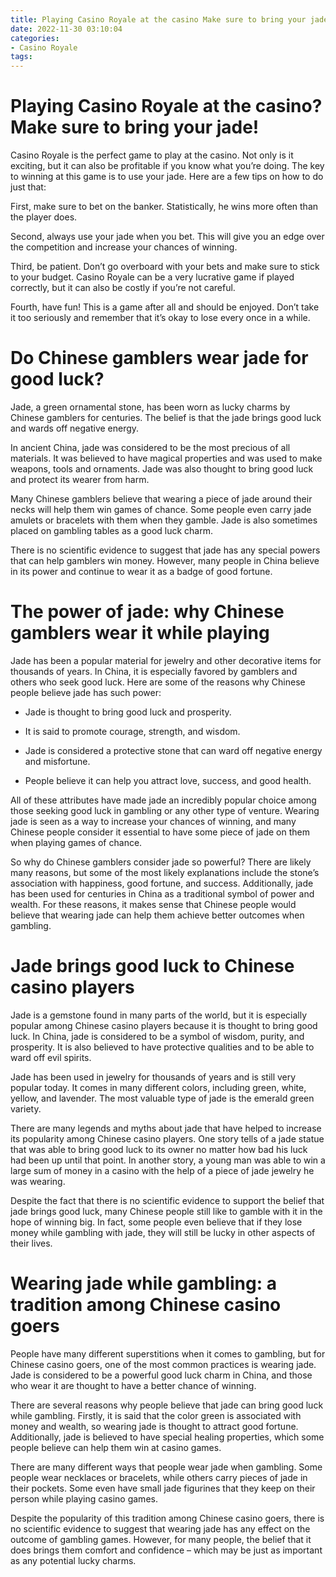 ```yaml
---
title: Playing Casino Royale at the casino Make sure to bring your jade!
date: 2022-11-30 03:10:04
categories:
- Casino Royale
tags:
---
```



#  Playing Casino Royale at the casino? Make sure to bring your jade!

Casino Royale is the perfect game to play at the casino. Not only is it exciting, but it can also be profitable if you know what you’re doing. The key to winning at this game is to use your jade. Here are a few tips on how to do just that:

First, make sure to bet on the banker. Statistically, he wins more often than the player does.

Second, always use your jade when you bet. This will give you an edge over the competition and increase your chances of winning.

Third, be patient. Don’t go overboard with your bets and make sure to stick to your budget. Casino Royale can be a very lucrative game if played correctly, but it can also be costly if you’re not careful.

Fourth, have fun! This is a game after all and should be enjoyed. Don’t take it too seriously and remember that it’s okay to lose every once in a while.

#  Do Chinese gamblers wear jade for good luck?

Jade, a green ornamental stone, has been worn as lucky charms by Chinese gamblers for centuries. The belief is that the jade brings good luck and wards off negative energy.

In ancient China, jade was considered to be the most precious of all materials. It was believed to have magical properties and was used to make weapons, tools and ornaments. Jade was also thought to bring good luck and protect its wearer from harm.

Many Chinese gamblers believe that wearing a piece of jade around their necks will help them win games of chance. Some people even carry jade amulets or bracelets with them when they gamble. Jade is also sometimes placed on gambling tables as a good luck charm.

There is no scientific evidence to suggest that jade has any special powers that can help gamblers win money. However, many people in China believe in its power and continue to wear it as a badge of good fortune.

#  The power of jade: why Chinese gamblers wear it while playing

Jade has been a popular material for jewelry and other decorative items for thousands of years. In China, it is especially favored by gamblers and others who seek good luck. Here are some of the reasons why Chinese people believe jade has such power:

* Jade is thought to bring good luck and prosperity.

* It is said to promote courage, strength, and wisdom.

* Jade is considered a protective stone that can ward off negative energy and misfortune.

* People believe it can help you attract love, success, and good health.

All of these attributes have made jade an incredibly popular choice among those seeking good luck in gambling or any other type of venture. Wearing jade is seen as a way to increase your chances of winning, and many Chinese people consider it essential to have some piece of jade on them when playing games of chance.

So why do Chinese gamblers consider jade so powerful? There are likely many reasons, but some of the most likely explanations include the stone’s association with happiness, good fortune, and success. Additionally, jade has been used for centuries in China as a traditional symbol of power and wealth. For these reasons, it makes sense that Chinese people would believe that wearing jade can help them achieve better outcomes when gambling.

#  Jade brings good luck to Chinese casino players

Jade is a gemstone found in many parts of the world, but it is especially popular among Chinese casino players because it is thought to bring good luck. In China, jade is considered to be a symbol of wisdom, purity, and prosperity. It is also believed to have protective qualities and to be able to ward off evil spirits.

Jade has been used in jewelry for thousands of years and is still very popular today. It comes in many different colors, including green, white, yellow, and lavender. The most valuable type of jade is the emerald green variety.

There are many legends and myths about jade that have helped to increase its popularity among Chinese casino players. One story tells of a jade statue that was able to bring good luck to its owner no matter how bad his luck had been up until that point. In another story, a young man was able to win a large sum of money in a casino with the help of a piece of jade jewelry he was wearing.

Despite the fact that there is no scientific evidence to support the belief that jade brings good luck, many Chinese people still like to gamble with it in the hope of winning big. In fact, some people even believe that if they lose money while gambling with jade, they will still be lucky in other aspects of their lives.

#  Wearing jade while gambling: a tradition among Chinese casino goers

People have many different superstitions when it comes to gambling, but for Chinese casino goers, one of the most common practices is wearing jade. Jade is considered to be a powerful good luck charm in China, and those who wear it are thought to have a better chance of winning.

There are several reasons why people believe that jade can bring good luck while gambling. Firstly, it is said that the color green is associated with money and wealth, so wearing jade is thought to attract good fortune. Additionally, jade is believed to have special healing properties, which some people believe can help them win at casino games.

There are many different ways that people wear jade when gambling. Some people wear necklaces or bracelets, while others carry pieces of jade in their pockets. Some even have small jade figurines that they keep on their person while playing casino games.

Despite the popularity of this tradition among Chinese casino goers, there is no scientific evidence to suggest that wearing jade has any effect on the outcome of gambling games. However, for many people, the belief that it does brings them comfort and confidence – which may be just as important as any potential lucky charms.